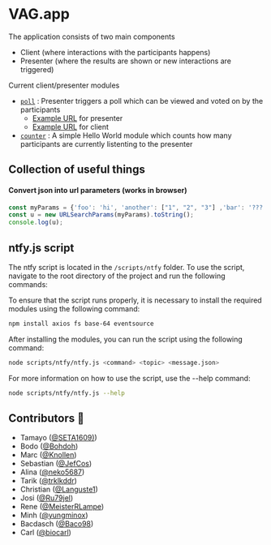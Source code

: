 # VAG.app

The application consists of two main components
- Client (where interactions with the participants happens)
- Presenter (where the results are shown or new interactions are triggered)

Current client/presenter modules
- [`poll`](src/app/poll) : Presenter triggers a poll which can be viewed and voted on by the participants
    - [Example URL](http://localhost:4200/java-2022/presenter?interaction=poll&questions=Why%20is%20the%20universe%20green%3F,%20What%20about%20the%20ocean,why%20today%3F) for presenter
    - [Example URL](http://localhost:4200/java-2022) for client
- [`counter`](src/app/counter) : A simple Hello World module which counts how many participants are currently listenting to the presenter

## Collection of useful things
#### Convert json into url parameters (works in browser)
```javascript
const myParams = {'foo': 'hi', 'another': ["1", "2", "3"] ,'bar': '???'};
const u = new URLSearchParams(myParams).toString();
console.log(u);
```

## ntfy.js script

The ntfy script is located in the `/scripts/ntfy` folder. To use the script, navigate to the root directory of the project and run the following commands:

To ensure that the script runs properly, it is necessary to install the required modules using the following command:
```sh
npm install axios fs base-64 eventsource
```
After installing the modules, you can run the script using the following command:
```sh
node scripts/ntfy/ntfy.js <command> <topic> <message.json>
```
For more information on how to use the script, use the --help command:
```sh
node scripts/ntfy/ntfy.js --help
```

## Contributors 🎉
- Tamayo ([@SETA1609)](https://github.com/SETA1609))  
- Bodo ([@Bohdoh](https://github.com/Bohdoh))
- Marc ([@Knollen](https://github.com/knollen))      
- Sebastian ([@JefCos](https://github.com/JefCos))  
- Alina ([@neko5687](https://github.com/neko5687))   
- Tarik ([@trklkddr](https://github.com/trklkddr))      
- Christian ([@Languste1](https://github.com/Languste1))
- Josi ([@Ru79jel](https://github.com/Ru79jel))
- Rene ([@MeisterRLampe](https://github.com/MeisterRLampe))      
- Minh ([@yungminox](https://github.com/yungminox))    
- Bacdasch ([@Baco98](https://github.com/Baco98))  
- Carl ([@biocarl](https://github.com/biocarl))
